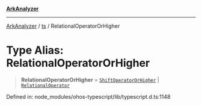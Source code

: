 [**ArkAnalyzer**](../../../../README.md)

***

[ArkAnalyzer](../../../../globals.md) / [ts](../README.md) / RelationalOperatorOrHigher

# Type Alias: RelationalOperatorOrHigher

> **RelationalOperatorOrHigher** = [`ShiftOperatorOrHigher`](ShiftOperatorOrHigher.md) \| [`RelationalOperator`](RelationalOperator.md)

Defined in: node\_modules/ohos-typescript/lib/typescript.d.ts:1148
